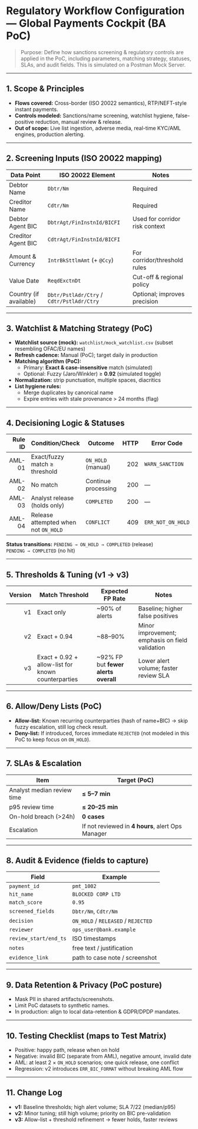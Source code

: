 # Regulatory Workflow Configuration — Global Payments Cockpit (BA PoC)

> Purpose: Define how sanctions screening & regulatory controls are applied in the PoC, including
> parameters, matching strategy, statuses, SLAs, and audit fields. This is simulated on a Postman Mock Server.

---

## 1. Scope & Principles
- **Flows covered:** Cross-border (ISO 20022 semantics), RTP/NEFT-style instant payments.
- **Controls modeled:** Sanctions/name screening, watchlist hygiene, false-positive reduction, manual review & release.
- **Out of scope:** Live list ingestion, adverse media, real-time KYC/AML engines, production alerting.

---

## 2. Screening Inputs (ISO 20022 mapping)
| Data Point             | ISO 20022 Element                          | Notes                                  |
|------------------------|---------------------------------------------|----------------------------------------|
| Debtor Name            | `Dbtr/Nm`                                   | Required                                |
| Creditor Name         | `Cdtr/Nm`                                   | Required                                |
| Debtor Agent BIC       | `DbtrAgt/FinInstnId/BICFI`                  | Used for corridor risk context          |
| Creditor Agent BIC     | `CdtrAgt/FinInstnId/BICFI`                  |                                          |
| Amount & Currency      | `IntrBkSttlmAmt` (+ `@Ccy`)                 | For corridor/threshold rules            |
| Value Date             | `ReqdExctnDt`                               | Cut-off & regional policy               |
| Country (if available) | `Dbtr/PstlAdr/Ctry` / `Cdtr/PstlAdr/Ctry`   | Optional; improves precision            |

---

## 3. Watchlist & Matching Strategy (PoC)
- **Watchlist source (mock):** `watchlist/mock_watchlist.csv` (subset resembling OFAC/EU names)
- **Refresh cadence:** Manual (PoC); target daily in production
- **Matching algorithm (PoC):**  
  - Primary: **Exact & case-insensitive** match (simulated)  
  - Optional: Fuzzy (Jaro/Winkler) ≥ **0.92** (simulated toggle)
- **Normalization:** strip punctuation, multiple spaces, diacritics
- **List hygiene rules:**
  - Merge duplicates by canonical name
  - Expire entries with stale provenance > 24 months (flag)

---

## 4. Decisioning Logic & Statuses
| Rule ID | Condition/Check                                 | Outcome              | HTTP | Error Code         |
|--------:|--------------------------------------------------|----------------------|-----:|--------------------|
| AML-01  | Exact/fuzzy match ≥ threshold                    | `ON_HOLD` (manual)   | 202  | `WARN_SANCTION`    |
| AML-02  | No match                                         | Continue processing  | 200  | —                  |
| AML-03  | Analyst release (holds only)                     | `COMPLETED`          | 200  | —                  |
| AML-04  | Release attempted when not `ON_HOLD`             | `CONFLICT`           | 409  | `ERR_NOT_ON_HOLD`  |

**Status transitions:**
`PENDING → ON_HOLD → COMPLETED` (release)  
`PENDING → COMPLETED` (no hit)

---

## 5. Thresholds & Tuning (v1 → v3)
| Version | Match Threshold | Expected FP Rate | Notes                                              |
|--------:|------------------|------------------|----------------------------------------------------|
| v1      | Exact only       | ~90% of alerts   | Baseline; higher false positives                   |
| v2      | Exact + 0.94     | ~88–90%          | Minor improvement; emphasis on field validation    |
| v3      | Exact + 0.92 + allow-list for known counterparties | ~92% FP but **fewer alerts overall** | Lower alert volume; faster review SLA |

---

## 6. Allow/Deny Lists (PoC)
- **Allow-list:** Known recurring counterparties (hash of name+BIC) → skip fuzzy escalation, still log check result.
- **Deny-list:** If introduced, forces immediate `REJECTED` (not modeled in this PoC to keep focus on `ON_HOLD`).

---

## 7. SLAs & Escalation
| Item                         | Target (PoC) |
|------------------------------|--------------|
| Analyst median review time   | **≤ 5–7 min** |
| p95 review time              | **≤ 20–25 min** |
| On-hold breach (>24h)        | **0 cases**   |
| Escalation                   | If not reviewed in **4 hours**, alert Ops Manager |

---

## 8. Audit & Evidence (fields to capture)
| Field                     | Example                               |
|---------------------------|----------------------------------------|
| `payment_id`              | `pmt_1002`                             |
| `hit_name`                | `BLOCKED CORP LTD`                     |
| `match_score`             | `0.95`                                 |
| `screened_fields`         | `Dbtr/Nm`, `Cdtr/Nm`                   |
| `decision`                | `ON_HOLD` / `RELEASED` / `REJECTED`    |
| `reviewer`                | `ops_user@bank.example`                |
| `review_start/end_ts`     | ISO timestamps                         |
| `notes`                   | free text / justification              |
| `evidence_link`           | path to case note / screenshot         |

---

## 9. Data Retention & Privacy (PoC posture)
- Mask PII in shared artifacts/screenshots.
- Limit PoC datasets to synthetic names.
- In production: align to local data-retention & GDPR/DPDP mandates.

---

## 10. Testing Checklist (maps to Test Matrix)
- Positive: happy path, release when on hold
- Negative: invalid BIC (separate from AML), negative amount, invalid date
- AML: at least 2 × `ON_HOLD` scenarios; one quick release, one conflict
- Regression: v2 introduces `ERR_BIC_FORMAT` without breaking AML flow

---

## 11. Change Log
- **v1:** Baseline thresholds; high alert volume; SLA 7/22 (median/p95)  
- **v2:** Minor tuning; still high volume; priority on BIC pre-validation  
- **v3:** Allow-list + threshold refinement → fewer holds, faster reviews

